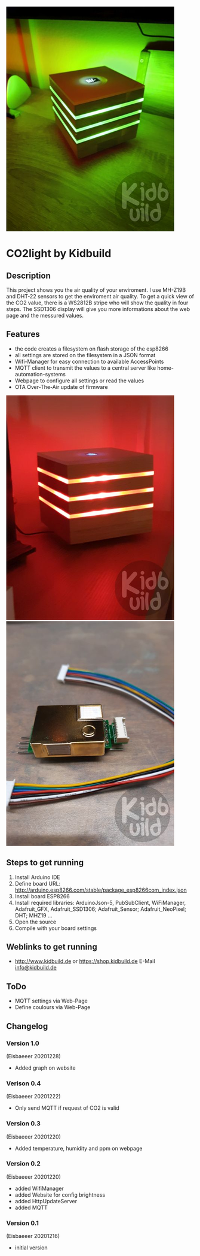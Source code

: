 ![Logo](pics/logo.jpg)
# CO2light by Kidbuild

## Description
This project shows you the air quality of your enviroment. I use MH-Z19B and DHT-22 sensors to get the enviroment air quality.
To get a quick view of the CO2 value, there is a WS2812B stripe who will show the quality in four steps. The SSD1306 display 
will give you more informations about the web page and the messured values. 

## Features
- the code creates a filesystem on flash storage of the esp8266
- all settings are stored on the filesystem in a JSON format
- Wifi-Manager for easy connection to available AccessPoints
- MQTT client to transmit the values to a central server like home-automation-systems
- Webpage to configure all settings or read the values
- OTA Over-The-Air update of firmware

![Logo](pics/red.jpg)
![Logo](pics/sensor.jpg)

## Steps to get running
1. Install Arduino IDE
2. Define board URL: http://arduino.esp8266.com/stable/package_esp8266com_index.json
3. Install board ESP8266
4. Install required libraries: ArduinoJson-5, PubSubClient, WiFiManager, Adafruit_GFX, Adafruit_SSD1306; Adafruit_Sensor; Adafruit_NeoPixel; DHT; MHZ19 ... 
5. Open the source
6. Compile with your board settings

## Weblinks to get running
- http://www.kidbuild.de or https://shop.kidbuild.de
E-Mail info@kidbuild.de

## ToDo
- MQTT settings via Web-Page
- Define coulours via Web-Page

## Changelog 

### Version 1.0
(Eisbaeeer 20201228)
- Added graph on website

### Verison 0.4
(Eisbaeeer 20201222)   
- Only send MQTT if request of CO2 is valid

### Version 0.3
(Eisbaeeer 20201220)   
- Added temperature, humidity and ppm on webpage

### Version 0.2 
(Eisbaeeer 20201220)   
- added WifiManager
- added Website for config brightness
- added HttpUpdateServer
- added MQTT

### Version 0.1 
(Eisbaeeer 20201216)   
- initial version
